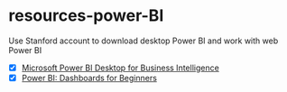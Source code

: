 # resources-power-BI
Use Stanford account to download desktop Power BI and work with web Power BI
- [x] [Microsoft Power BI Desktop for Business Intelligence](https://www.udemy.com/course/microsoft-power-bi-up-running-with-power-bi-desktop/)
- [x] [Power BI: Dashboards for Beginners](https://www.linkedin.com/learning/power-bi-dashboards-for-beginners-14924061/)
